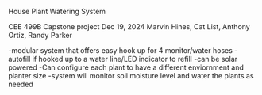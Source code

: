 House Plant Watering System

CEE 499B Capstone project Dec 19, 2024
Marvin Hines, Cat List, Anthony Ortiz, Randy Parker




-modular system that offers easy hook up for 4 monitor/water hoses
-autofill if hooked up to a water line/LED indicator to refill
-can be solar powered
-Can configure each plant to have a different enviornment and planter size
-system will monitor soil moisture level and water the plants as needed


